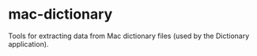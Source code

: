 # mac-dictionary
Tools for extracting data from Mac dictionary files (used by the Dictionary application).
